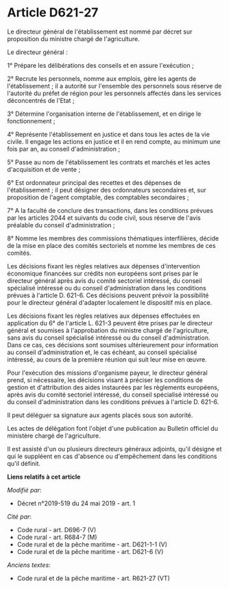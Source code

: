 # Article D621-27

Le directeur général de l'établissement est nommé par décret sur proposition du ministre chargé de l'agriculture.

Le directeur général :

1° Prépare les délibérations des conseils et en assure l'exécution ;

2° Recrute les personnels, nomme aux emplois, gère les agents de l'établissement ; il a autorité sur l'ensemble des
personnels sous réserve de l'autorité du préfet de région pour les personnels affectés dans les services déconcentrés de
l'Etat ;

3° Détermine l'organisation interne de l'établissement, et en dirige le fonctionnement ;

4° Représente l'établissement en justice et dans tous les actes de la vie civile. Il engage les actions en justice et il en
rend compte, au minimum une fois par an, au conseil d'administration ;

5° Passe au nom de l'établissement les contrats et marchés et les actes d'acquisition et de vente ;

6° Est ordonnateur principal des recettes et des dépenses de l'établissement ; il peut désigner des ordonnateurs secondaires
et, sur proposition de l'agent comptable, des comptables secondaires ;

7° A la faculté de conclure des transactions, dans les conditions prévues par les articles 2044 et suivants du code civil,
sous réserve de l'avis préalable du conseil d'administration ;

8° Nomme les membres des commissions thématiques interfilières, décide de la mise en place des comités sectoriels et nomme
les membres de ces comités.

Les décisions fixant les règles relatives aux dépenses d'intervention économique financées sur crédits non européens sont
prises par le directeur général après avis du comité sectoriel intéressé, du conseil spécialisé intéressé ou du conseil
d'administration dans les conditions prévues à l'article D. 621-6. Ces décisions peuvent prévoir la possibilité pour le
directeur général d'adapter localement le dispositif mis en place.

Les décisions fixant les règles relatives aux dépenses effectuées en application du 6° de l'article L. 621-3 peuvent être
prises par le directeur général et soumises à l'approbation du ministre chargé de l'agriculture, sans avis du conseil
spécialisé intéressé ou du conseil d'administration. Dans ce cas, ces décisions sont soumises ultérieurement pour information
au conseil d'administration et, le cas échéant, au conseil spécialisé intéressé, au cours de la première réunion qui suit
leur mise en œuvre.

Pour l'exécution des missions d'organisme payeur, le directeur général prend, si nécessaire, les décisions visant à préciser
les conditions de gestion et d'attribution des aides instaurées par les règlements européens, après avis du comité sectoriel
intéressé, du conseil spécialisé intéressé ou du conseil d'administration dans les conditions prévues à l'article D. 621-6.

Il peut déléguer sa signature aux agents placés sous son autorité.

Les actes de délégation font l'objet d'une publication au Bulletin officiel du ministère chargé de l'agriculture.

Il est assisté d'un ou plusieurs directeurs généraux adjoints, qu'il désigne et qui le suppléent en cas d'absence ou
d'empêchement dans les conditions qu'il définit.

**Liens relatifs à cet article**

_Modifié par_:

  - Décret n°2019-519 du 24 mai 2019 - art. 1

_Cité par_:

  - Code rural - art. D696-7 (V)
  - Code rural - art. R684-7 (M)
  - Code rural et de la pêche maritime - art. D621-1-1 (V)
  - Code rural et de la pêche maritime - art. D621-6 (V)

_Anciens textes_:

  - Code rural et de la pêche maritime - art. R621-27 (VT)
